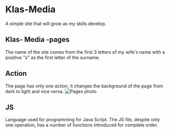 ﻿# Klas-Media
A simple site that will grow as my skills develop.
## Klas- Media -pages 
The name of the site comes from the first 3 letters of my wife's name with a positive "s" as the first letter of the surname.
## Action
The page has only one action, it changes the background of the page from dark to light and vice versa.
![Pages photo](https://postimg.cc/56qVKLKh)
## JS
Language used for programming for Java Script. The JS file, despite only one operation, has a number of functions introduced for complete order.
